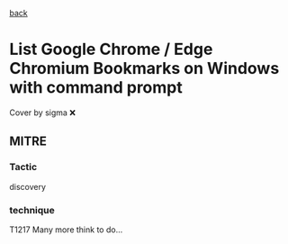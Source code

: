 [back](../index.md)
# List Google Chrome / Edge Chromium Bookmarks on Windows with command prompt
Cover by sigma :x: 
## MITRE
### Tactic
discovery
### technique
T1217
Many more think to do...